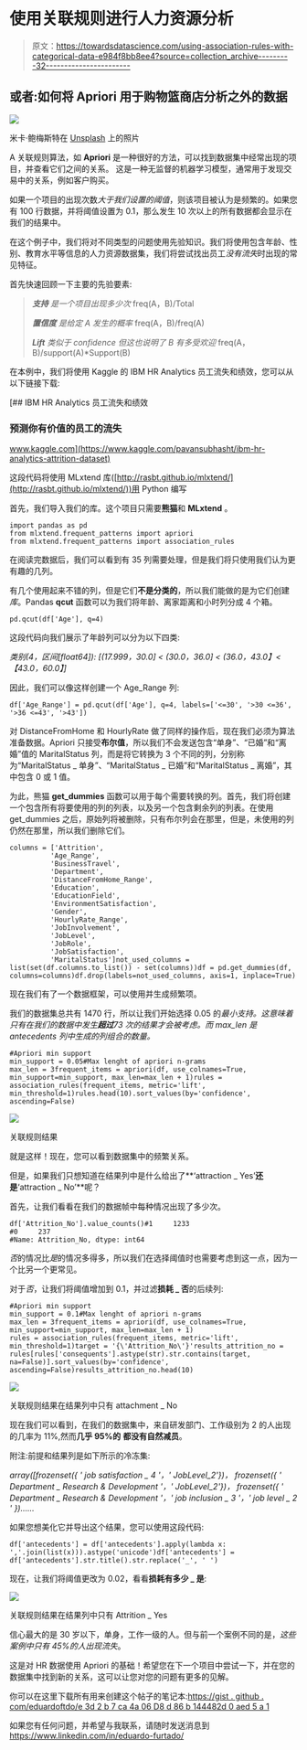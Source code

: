 # 使用关联规则进行人力资源分析

> 原文：<https://towardsdatascience.com/using-association-rules-with-categorical-data-e984f8bb8ee4?source=collection_archive---------32----------------------->

## 或者:如何将 Apriori 用于购物篮商店分析之外的数据

![](img/52210b9372c0dc7f2b46b474a30f09bc.png)

米卡·鲍梅斯特在 [Unsplash](https://unsplash.com?utm_source=medium&utm_medium=referral) 上的照片

A 关联规则算法，如 **Apriori** 是一种很好的方法，可以找到数据集中经常出现的项目，并查看它们之间的关系。
这是一种无监督的机器学习模型，通常用于发现交易中的关系，例如客户购买。

如果一个项目的出现次数*大于我们设置的阈值*，则该项目被认为是频繁的。如果您有 100 行数据，并将阈值设置为 0.1，那么发生 10 次以上的所有数据都会显示在我们的结果中。

在这个例子中，我们将对不同类型的问题使用先验知识。我们将使用包含年龄、性别、教育水平等信息的人力资源数据集，我们将尝试找出员工*没有流失*时出现的常见特征。

首先快速回顾一下主要的先验要素:

> ***支持*** *是一个项目出现多少次*
> freq(A，B)/Total
> 
> ***置信度*** *是给定 A 发生的概率*
> freq(A，B)/freq(A)
> 
> ***Lift*** *类似于 confidence 但这也说明了 B 有多受欢迎*
> freq(A，B)/support(A)*Support(B)

在本例中，我们将使用 Kaggle 的 IBM HR Analytics 员工流失和绩效，您可以从以下链接下载:

[](https://www.kaggle.com/pavansubhasht/ibm-hr-analytics-attrition-dataset) [## IBM HR Analytics 员工流失和绩效

### 预测你有价值的员工的流失

www.kaggle.com](https://www.kaggle.com/pavansubhasht/ibm-hr-analytics-attrition-dataset) 

这段代码将使用 MLxtend 库([http://rasbt.github.io/mlxtend/](http://rasbt.github.io/mlxtend/))用 Python 编写

首先，我们导入我们的库。这个项目只需要**熊猫**和 **MLxtend** 。

```
import pandas as pd
from mlxtend.frequent_patterns import apriori
from mlxtend.frequent_patterns import association_rules
```

在阅读完数据后，我们可以看到有 35 列需要处理，但是我们将只使用我们认为更有趣的几列。

有几个使用起来不错的列，但是它们**不是分类的**，所以我们能做的是为它们创建*库*。Pandas **qcut** 函数可以为我们将年龄、离家距离和小时列分成 4 个箱。

```
pd.qcut(df['Age'], q=4)
```

这段代码向我们展示了年龄列可以分为以下四类:

*类别(4，区间[float64]): [(17.999，30.0] < (30.0，36.0] < (36.0，43.0】<【43.0，60.0】]*

因此，我们可以像这样创建一个 Age_Range 列:

```
df['Age_Range'] = pd.qcut(df['Age'], q=4, labels=['<=30', '>30 <=36', '>36 <=43', '>43'])
```

对 DistanceFromHome 和 HourlyRate 做了同样的操作后，现在我们必须为算法准备数据。Apriori 只接受**布尔值**，所以我们不会发送包含“单身”、“已婚”和“离婚”值的 MaritalStatus 列，而是将它转换为 3 个不同的列，分别称为“MaritalStatus _ 单身”、“MaritalStatus _ 已婚”和“MaritalStatus _ 离婚”，其中包含 0 或 1 值。

为此，熊猫 **get_dummies** 函数可以用于每个需要转换的列。首先，我们将创建一个包含所有将要使用的列的列表，以及另一个包含剩余列的列表。在使用 get_dummies 之后，原始列将被删除，只有布尔列会在那里，但是，未使用的列仍然在那里，所以我们删除它们。

```
columns = ['Attrition',
          'Age_Range',
          'BusinessTravel',
          'Department',
          'DistanceFromHome_Range',
          'Education',
          'EducationField',
          'EnvironmentSatisfaction',
          'Gender',
          'HourlyRate_Range',
          'JobInvolvement',
          'JobLevel',
          'JobRole',
          'JobSatisfaction',
          'MaritalStatus']not_used_columns = list(set(df.columns.to_list()) - set(columns))df = pd.get_dummies(df, columns=columns)df.drop(labels=not_used_columns, axis=1, inplace=True)
```

现在我们有了一个数据框架，可以使用并生成频繁项。

我们的数据集总共有 1470 行，所以让我们开始选择 0.05 的*最小支持。这意味着只有在我们的数据中发生**超过**73 次的结果才会被考虑。而 *max_len* 是 antecedents 列中生成的列组合的数量。*

```
#Apriori min support
min_support = 0.05#Max lenght of apriori n-grams
max_len = 3frequent_items = apriori(df, use_colnames=True, min_support=min_support, max_len=max_len + 1)rules = association_rules(frequent_items, metric='lift', min_threshold=1)rules.head(10).sort_values(by='confidence', ascending=False)
```

![](img/2b164792e03f00aa45d947bbbce4fa4c.png)

关联规则结果

就是这样！现在，您可以看到数据集中的频繁关系。

但是，如果我们只想知道在结果列中是什么给出了**‘attraction _ Yes’**还是**‘attraction _ No’**呢？

首先，让我们看看在我们的数据帧中每种情况出现了多少次。

```
df['Attrition_No'].value_counts()#1     1233
#0     237
#Name: Attrition_No, dtype: int64
```

*否*的情况比*是*的情况多得多，所以我们在选择阈值时也需要考虑到这一点，因为一个比另一个更常见。

对于*否*，让我们将阈值增加到 0.1，并过滤**损耗 _ 否**的后续列:

```
#Apriori min support
min_support = 0.1#Max lenght of apriori n-grams
max_len = 3frequent_items = apriori(df, use_colnames=True, min_support=min_support, max_len=max_len + 1)
rules = association_rules(frequent_items, metric='lift', min_threshold=1)target = '{\'Attrition_No\'}'results_attrition_no = rules[rules['consequents'].astype(str).str.contains(target, na=False)].sort_values(by='confidence', ascending=False)results_attrition_no.head(10)
```

![](img/d9bb056abb663cd50cb229d137d3429e.png)

关联规则结果在结果列中只有 attachment _ No

现在我们可以看到，在我们的数据集中，来自研发部门、工作级别为 2 的人出现的几率为 11%,然而**几乎 95%的** **都没有自然减员**。

附注:前提和结果列是如下所示的冷冻集:

*array([frozenset({ ' job satisfaction _ 4 '，' JobLevel_2'})，
frozenset({ ' Department _ Research _&_ Development '，' JobLevel_2'})，
frozenset({ ' Department _ Research _&_ Development '，' job inclusion _ 3 '，' job level _ 2 ' })……*

如果您想美化它并导出这个结果，您可以使用这段代码:

```
df['antecedents'] = df['antecedents'].apply(lambda x: ','.join(list(x))).astype('unicode')df['antecedents'] = df['antecedents'].str.title().str.replace('_', ' ')
```

现在，让我们将阈值更改为 0.02，看看**损耗有多少 _ 是**:

![](img/ec729086904b63224b15b73a1e1e69c5.png)

关联规则结果在结果列中只有 Attrition _ Yes

信心最大的是 30 岁以下，单身，工作一级的人。但与前一个案例不同的是，*这些案例中只有 45%的人出现流失*。

这是对 HR 数据使用 Apriori 的基础！希望您在下一个项目中尝试一下，并在您的数据集中找到新的关系，这可以让您对您的问题有更多的见解。

你可以在这里下载所有用来创建这个帖子的笔记本:[https://gist . github . com/eduardoftdo/e 3d 2 b 7 ca 4a 06 D8 d 86 b 144482d 0 aed 5 a 1](https://gist.github.com/eduardoftdo/e3d2b7ca4a06d8d86b144482d0aed5a1)

如果您有任何问题，并希望与我联系，请随时发送消息到 https://www.linkedin.com/in/eduardo-furtado/